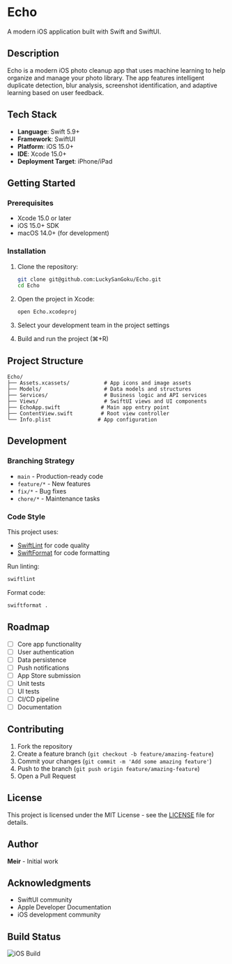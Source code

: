 # Echo

A modern iOS application built with Swift and SwiftUI.

## Description

Echo is a modern iOS photo cleanup app that uses machine learning to help organize and manage your photo library. The app features intelligent duplicate detection, blur analysis, screenshot identification, and adaptive learning based on user feedback.

## Tech Stack

- **Language**: Swift 5.9+
- **Framework**: SwiftUI
- **Platform**: iOS 15.0+
- **IDE**: Xcode 15.0+
- **Deployment Target**: iPhone/iPad

## Getting Started

### Prerequisites

- Xcode 15.0 or later
- iOS 15.0+ SDK
- macOS 14.0+ (for development)

### Installation

1. Clone the repository:
   ```bash
   git clone git@github.com:LuckySanGoku/Echo.git
   cd Echo
   ```

2. Open the project in Xcode:
   ```bash
   open Echo.xcodeproj
   ```

3. Select your development team in the project settings

4. Build and run the project (⌘+R)

## Project Structure

```
Echo/
├── Assets.xcassets/           # App icons and image assets
├── Models/                    # Data models and structures
├── Services/                  # Business logic and API services
├── Views/                     # SwiftUI views and UI components
├── EchoApp.swift             # Main app entry point
├── ContentView.swift         # Root view controller
└── Info.plist               # App configuration
```

## Development

### Branching Strategy

- `main` - Production-ready code
- `feature/*` - New features
- `fix/*` - Bug fixes
- `chore/*` - Maintenance tasks

### Code Style

This project uses:
- [SwiftLint](https://github.com/realm/SwiftLint) for code quality
- [SwiftFormat](https://github.com/nicklockwood/SwiftFormat) for code formatting

Run linting:
```bash
swiftlint
```

Format code:
```bash
swiftformat .
```

## Roadmap

- [ ] Core app functionality
- [ ] User authentication
- [ ] Data persistence
- [ ] Push notifications
- [ ] App Store submission
- [ ] Unit tests
- [ ] UI tests
- [ ] CI/CD pipeline
- [ ] Documentation

## Contributing

1. Fork the repository
2. Create a feature branch (`git checkout -b feature/amazing-feature`)
3. Commit your changes (`git commit -m 'Add some amazing feature'`)
4. Push to the branch (`git push origin feature/amazing-feature`)
5. Open a Pull Request

## License

This project is licensed under the MIT License - see the [LICENSE](LICENSE) file for details.

## Author

**Meir** - Initial work

## Acknowledgments

- SwiftUI community
- Apple Developer Documentation
- iOS development community

## Build Status

![iOS Build](https://github.com/LuckySanGoku/Echo/actions/workflows/ios-build.yml/badge.svg)
